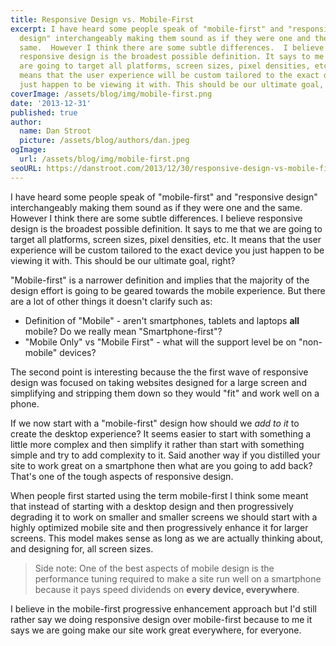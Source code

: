 ```yaml
---
title: Responsive Design vs. Mobile-First
excerpt: I have heard some people speak of "mobile-first" and "responsive
  design" interchangeably making them sound as if they were one and the
  same.  However I think there are some subtle differences.  I believe
  responsive design is the broadest possible definition. It says to me that we
  are going to target all platforms, screen sizes, pixel densities, etc.  It
  means that the user experience will be custom tailored to the exact device you
  just happen to be viewing it with. This should be our ultimate goal, right?
coverImage: /assets/blog/img/mobile-first.png
date: '2013-12-31'
published: true
author:
  name: Dan Stroot
  picture: /assets/blog/authors/dan.jpeg
ogImage:
  url: /assets/blog/img/mobile-first.png
seoURL: https://danstroot.com/2013/12/30/responsive-design-vs-mobile-first/
---
```


I have heard some people speak of "mobile-first" and "responsive design" interchangeably making them sound as if they were one and the same. However I think there are some subtle differences. I believe responsive design is the broadest possible definition. It says to me that we are going to target all platforms, screen sizes, pixel densities, etc. It means that the user experience will be custom tailored to the exact device you just happen to be viewing it with. This should be our ultimate goal, right?

"Mobile-first" is a narrower definition and implies that the majority of the design effort is going to be geared towards the mobile experience. But there are a lot of other things it doesn't clarify such as:

- Definition of "Mobile" - aren't smartphones, tablets and laptops **all** mobile? Do we really mean "Smartphone-first"?
- "Mobile Only" vs "Mobile First" - what will the support level be on "non-mobile" devices?

The second point is interesting because the the first wave of responsive design was focused on taking websites designed for a large screen and simplifying and stripping them down so they would "fit" and work well on a phone.

If we now start with a "mobile-first" design how should we _add to it_ to create the desktop experience? It seems easier to start with something a little more complex and then simplify it rather than start with something simple and try to add complexity to it. Said another way if you distilled your site to work great on a smartphone then what are you going to add back? That's one of the tough aspects of responsive design.

When people first started using the term mobile-first I think some meant that instead of starting with a desktop design and then progressively degrading it to work on smaller and smaller screens we should start with a highly optimized mobile site and then progressively enhance it for larger screens. This model makes sense as long as we are actually thinking about, and designing for, all screen sizes.

> Side note: One of the best aspects of mobile design is the
> performance tuning required to make a site run well on a smartphone
> because it pays speed dividends on **every device, everywhere**.

I believe in the mobile-first progressive enhancement approach but I'd still rather say we doing responsive design over mobile-first because to me it says we are going make our site work great everywhere, for everyone.

<script>
  var isMobile = {
    Android: function() {
        return navigator.userAgent.match(/Android/i);
    },
    BlackBerry: function() {
        return navigator.userAgent.match(/BlackBerry/i);
    },
    iOS: function() {
        return navigator.userAgent.match(/iPhone|iPad|iPod/i);
    },
    Opera: function() {
        return navigator.userAgent.match(/Opera Mini/i);
    },
    Windows: function() {
        return navigator.userAgent.match(/IEMobile/i);
    },
    any: function() {
        return (isMobile.Android() || isMobile.BlackBerry() || isMobile.iOS() || isMobile.Opera() || isMobile.Windows());
    }
  };

  if( !(isMobile.any()) ) {
    document.write('<div class="hidden-xs hidden-sm"><h3>See for yourself:</h3><div style="background-image:url(&#39;/_next/image?url=%2Fassets%2Fblog%2Fimg%2Fiphone5.png&w=375&q=75&#39;);background-repeat:no-repeat;margin: 0px 0px 0px 0px;padding: 145px 0px 0px 27px;width:375px;height:820px"><iframe src="http://www.danstroot.com" width="320" height="550"></iframe></div></div>');
  }
</script>
